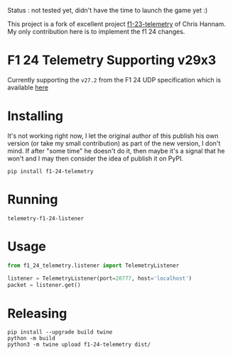 Status : not tested yet, didn't have the time to launch the game yet :)

This project is a fork of excellent project [f1-23-telemetry](https://github.com/chrishannam/f1-23-telemetry) of Chris Hannam. My only contribution here is to implement the f1 24 changes.

# F1 24 Telemetry Supporting v29x3
Currently supporting the `v27.2` from the F1 24 UDP specification which is available [here](https://answers.ea.com/t5/General-Discussion/F1-24-UDP-Specification/td-p/13745220)

# Installing

It's not working right now, I let the original author of this publish his own version (or take my small contribution)
as part of the new version, I don't mind. If after "some time" he doesn't do it, then maybe it's a signal that he won't
and I may then consider the idea of publish it on PyPI.

```commandline
pip install f1-24-telemetry
```

# Running
```commandline
telemetry-f1-24-listener
```

# Usage

```python
from f1_24_telemetry.listener import TelemetryListener

listener = TelemetryListener(port=20777, host='localhost')
packet = listener.get()
```

# Releasing
```commandline
pip install --upgrade build twine
python -m build
python3 -m twine upload f1-24-telemetry dist/
```
